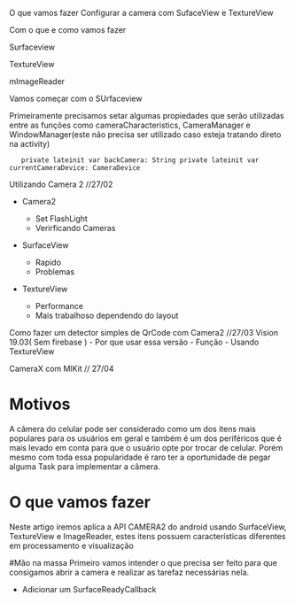 


O que vamos fazer
Configurar a camera com SufaceView e TextureView



Com o que e
como vamos fazer





Surfaceview

TextureView

mImageReader



Vamos começar com o SUrfaceview



Primeiramente precisamos setar algumas propiedades que serão utilizadas entre as funções  como
cameraCharacteristics, CameraManager e WindowManager(este não precisa ser utilizado caso esteja tratando direto na activity)

``    private lateinit var backCamera: String
      private lateinit var currentCameraDevice: CameraDevice
      ``

Utilizando Camera 2  //27/02

- Camera2
    - Set FlashLight
    - Verirficando Cameras

- SurfaceView
    - Rapido
    - Problemas
- TextureView
    - Performance
    - Mais trabalhoso dependendo do layout




Como fazer um detector simples de QrCode com Camera2  //27/03
Vision 19.03( Sem firebase )
    - Por que usar essa versão
    - Função
    - Usando TextureView



CameraX com MlKit  // 27/04


# Motivos
A câmera do celular pode ser considerado como um dos itens mais populares para os usuários em geral
e também é um dos periféricos que é mais levado em conta para que o usuário opte por trocar de
celular. Porém mesmo com toda essa popularidade é raro ter a oportunidade de pegar alguma
Task para implementar a câmera.



# O que vamos fazer
Neste artigo iremos aplica a API CAMERA2 do android usando SurfaceView, TextureView e ImageReader,
estes itens possuem características diferentes em processamento e visualização


#Mão na massa
Primeiro vamos intender o que precisa ser feito para que consigamos abrir a camera e
realizar as tarefaz necessárias nela.

- Adicionar um SurfaceReadyCallback
